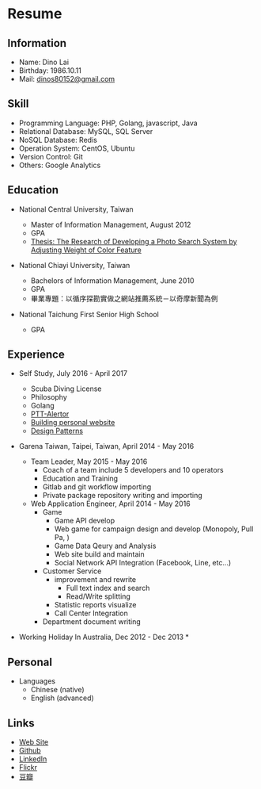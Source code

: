 # Resume

## Information

* Name: Dino Lai
* Birthday: 1986.10.11
* Mail: dinos80152@gmail.com

## Skill

* Programming Language: PHP, Golang, javascript, Java
* Relational Database: MySQL, SQL Server
* NoSQL Database: Redis
* Operation System: CentOS, Ubuntu
* Version Control: Git
* Others: Google Analytics

## Education

* National Central University, Taiwan
  * Master of Information Management, August 2012
  * GPA
  * [Thesis: The Research of Developing a Photo Search System by Adjusting Weight of Color Feature](http://handle.ncl.edu.tw/11296/ndltd/70959909083434892379)

* National Chiayi University, Taiwan
  * Bachelors of Information Management, June 2010
  * GPA
  * 畢業專題：以循序探勘實做之網站推薦系統－以奇摩新聞為例

* National Taichung First Senior High School
  * GPA

## Experience

* Self Study, July 2016 - April 2017
  * Scuba Diving License
  * Philosophy
  * Golang
  * [PTT-Alertor](https://github.com/liam-lai/ptt-alertor)
  * [Building personal website](http://dinolai.com)
  * [Design Patterns](https://github.com/dinos80152/php-design-pattern-lol)

* Garena Taiwan, Taipei, Taiwan, April 2014 - May 2016
  * Team Leader, May 2015 - May 2016
    * Coach of a team include 5 developers and 10 operators
    * Education and Training
    * Gitlab and git workflow importing
    * Private package repository writing and importing
  * Web Application Engineer, April 2014 - May 2016
    * Game
      * Game API develop
      * Web game for campaign design and develop (Monopoly, Pull Pa, )
      * Game Data Qeury and Analysis
      * Web site build and maintain
      * Social Network API Integration (Facebook, Line, etc...)
    * Customer Service
      * improvement and rewrite
        * Full text index and search
        * Read/Write splitting
      * Statistic reports visualize
      * Call Center Integration
    * Department document writing

* Working Holiday In Australia, Dec 2012 - Dec 2013
  *

## Personal

* Languages
  * Chinese (native)
  * English (advanced)

## Links

* [Web Site](http://dinolai.com)
* [Github](https://github.com/dinos80152)
* [LinkedIn](https://www.linkedin.com/in/dinolai/)
* [Flickr](https://www.flickr.com/dinolai/)
* [豆瓣](https://www.douban.com/people/dinolai/)